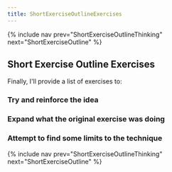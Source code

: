 ```yaml
---
title: ShortExerciseOutlineExercises
---
```

{% include nav prev="ShortExerciseOutlineThinking" next="ShortExerciseOutline" %}

## Short Exercise Outline Exercises

Finally, I'll provide a list of exercises to:
### Try and reinforce the idea
### Expand what the original exercise was doing
### Attempt to find some limits to the technique

{% include nav prev="ShortExerciseOutlineThinking" next="ShortExerciseOutline" %}
